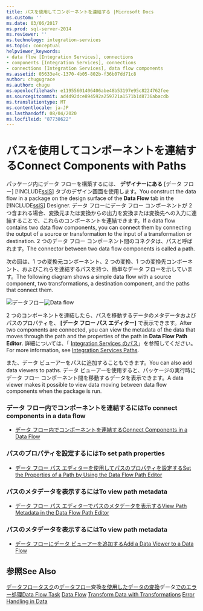 ```yaml
---
title: パスを使用してコンポーネントを連結する |Microsoft Docs
ms.custom: ''
ms.date: 03/06/2017
ms.prod: sql-server-2014
ms.reviewer: ''
ms.technology: integration-services
ms.topic: conceptual
helpviewer_keywords:
- data flow [Integration Services], connections
- components [Integration Services], connections
- connections [Integration Services], data flow components
ms.assetid: 05633e4c-1370-4b05-802b-f36b07dd71c8
author: chugugrace
ms.author: chugu
ms.openlocfilehash: e11955601406406abe48b53197e95c8224762fee
ms.sourcegitcommit: ad4d92dce894592a259721a1571b1d8736abacdb
ms.translationtype: MT
ms.contentlocale: ja-JP
ms.lasthandoff: 08/04/2020
ms.locfileid: "87738622"
---
```

# <a name="connect-components-with-paths"></a><span data-ttu-id="b3214-102">パスを使用してコンポーネントを連結する</span><span class="sxs-lookup"><span data-stu-id="b3214-102">Connect Components with Paths</span></span>
  <span data-ttu-id="b3214-103">パッケージ内にデータ フローを構築するには、 **デザイナーにある** [データ フロー] [!INCLUDE[ssIS](../includes/ssis-md.md)] タブのデザイン画面を使用します。</span><span class="sxs-lookup"><span data-stu-id="b3214-103">You construct the data flow in a package on the design surface of the **Data Flow** tab in the [!INCLUDE[ssIS](../includes/ssis-md.md)] Designer.</span></span> <span data-ttu-id="b3214-104">データ フローにデータ フロー コンポーネントが 2 つ含まれる場合、変換元または変換からの出力を変換または変換先への入力に連結することで、これらのコンポーネントを連結できます。</span><span class="sxs-lookup"><span data-stu-id="b3214-104">If a data flow contains two data flow components, you can connect them by connecting the output of a source or transformation to the input of a transformation or destination.</span></span> <span data-ttu-id="b3214-105">2 つのデータ フロー コンポーネント間のコネクタは、パスと呼ばれます。</span><span class="sxs-lookup"><span data-stu-id="b3214-105">The connector between two data flow components is called a path.</span></span>

 <span data-ttu-id="b3214-106">次の図は、1 つの変換元コンポーネント、2 つの変換、1 つの変換先コンポーネント、およびこれらを連結するパスを持つ、簡単なデータ フローを示しています。</span><span class="sxs-lookup"><span data-stu-id="b3214-106">The following diagram shows a simple data flow with a source component, two transformations, a destination component, and the paths that connect them.</span></span>

 <span data-ttu-id="b3214-107">![データフロー](media/mw-dts-08.gif "データ フロー")</span><span class="sxs-lookup"><span data-stu-id="b3214-107">![Data flow](media/mw-dts-08.gif "Data flow")</span></span>

 <span data-ttu-id="b3214-108">2 つのコンポーネントを連結したら、パスを移動するデータのメタデータおよびパスのプロパティを、 **[データ フロー パス エディター]** で表示できます。</span><span class="sxs-lookup"><span data-stu-id="b3214-108">After two components are connected, you can view the metadata of the data that moves through the path and the properties of the path in **Data Flow Path Editor**.</span></span> <span data-ttu-id="b3214-109">詳細については、「 [Integration Services のパス](data-flow/integration-services-paths.md)」を参照してください。</span><span class="sxs-lookup"><span data-stu-id="b3214-109">For more information, see [Integration Services Paths](data-flow/integration-services-paths.md).</span></span>

 <span data-ttu-id="b3214-110">また、データ ビューアーをパスに追加することもできます。</span><span class="sxs-lookup"><span data-stu-id="b3214-110">You can also add data viewers to paths.</span></span> <span data-ttu-id="b3214-111">データ ビューアーを使用すると、パッケージの実行時にデータ フロー コンポーネント間を移動するデータを表示できます。</span><span class="sxs-lookup"><span data-stu-id="b3214-111">A data viewer makes it possible to view data moving between data flow components when the package is run.</span></span>

### <a name="to-connect-components-in-a-data-flow"></a><span data-ttu-id="b3214-112">データ フロー内でコンポーネントを連結するには</span><span class="sxs-lookup"><span data-stu-id="b3214-112">To connect components in a data flow</span></span>

-   [<span data-ttu-id="b3214-113">データ フロー内でコンポーネントを連結する</span><span class="sxs-lookup"><span data-stu-id="b3214-113">Connect Components in a Data Flow</span></span>](data-flow/connect-components-in-a-data-flow.md)

### <a name="to-set-path-properties"></a><span data-ttu-id="b3214-114">パスのプロパティを設定するには</span><span class="sxs-lookup"><span data-stu-id="b3214-114">To set path properties</span></span>

-   [<span data-ttu-id="b3214-115">データ フロー パス エディターを使用してパスのプロパティを設定する</span><span class="sxs-lookup"><span data-stu-id="b3214-115">Set the Properties of a Path by Using the Data Flow Path Editor</span></span>](../../2014/integration-services/set-the-properties-of-a-path-by-using-the-data-flow-path-editor.md)

### <a name="to-view-path-metadata"></a><span data-ttu-id="b3214-116">パスのメタデータを表示するには</span><span class="sxs-lookup"><span data-stu-id="b3214-116">To view path metadata</span></span>

-   [<span data-ttu-id="b3214-117">データ フロー パス エディターでパスのメタデータを表示する</span><span class="sxs-lookup"><span data-stu-id="b3214-117">View Path Metadata in the Data Flow Path Editor</span></span>](../../2014/integration-services/view-path-metadata-in-the-data-flow-path-editor.md)

### <a name="to-view-path-metadata"></a><span data-ttu-id="b3214-118">パスのメタデータを表示するには</span><span class="sxs-lookup"><span data-stu-id="b3214-118">To view path metadata</span></span>

-   [<span data-ttu-id="b3214-119">データ フローにデータ ビューアーを追加する</span><span class="sxs-lookup"><span data-stu-id="b3214-119">Add a Data Viewer to a Data Flow</span></span>](../../2014/integration-services/add-a-data-viewer-to-a-data-flow.md)

## <a name="see-also"></a><span data-ttu-id="b3214-120">参照</span><span class="sxs-lookup"><span data-stu-id="b3214-120">See Also</span></span>
 <span data-ttu-id="b3214-121">[データフロータスク](control-flow/data-flow-task.md)の[データフロー](data-flow/data-flow.md)変換[を使用したデータの変換](data-flow/transformations/transform-data-with-transformations.md)データ[でのエラー処理](data-flow/error-handling-in-data.md)</span><span class="sxs-lookup"><span data-stu-id="b3214-121">[Data Flow Task](control-flow/data-flow-task.md) [Data Flow](data-flow/data-flow.md) [Transform Data with Transformations](data-flow/transformations/transform-data-with-transformations.md) [Error Handling in Data](data-flow/error-handling-in-data.md)</span></span>


